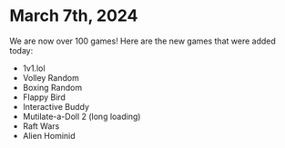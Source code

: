 # March 7th, 2024

We are now over 100 games!
Here are the new games that were added today:
- 1v1.lol
- Volley Random
- Boxing Random
- Flappy Bird
- Interactive Buddy
- Mutilate-a-Doll 2 (long loading)
- Raft Wars
- Alien Hominid